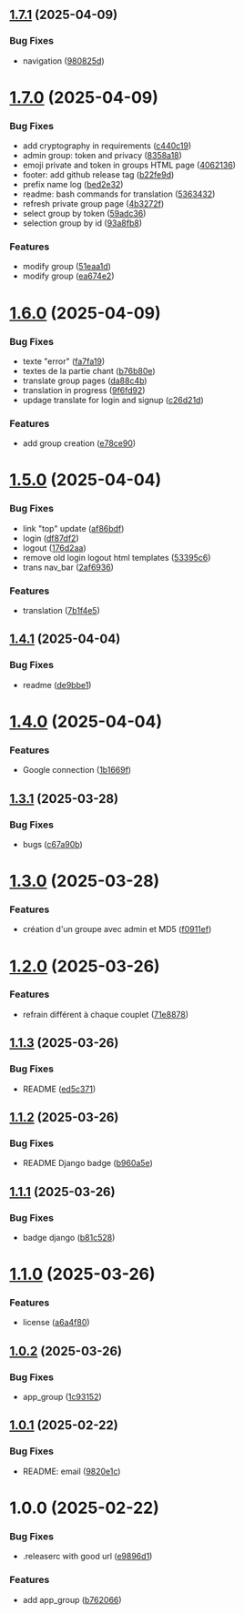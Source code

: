 ## [1.7.1](https://github.com/ChristianPRO1982/lyrics-slide-show/compare/v1.7.0...v1.7.1) (2025-04-09)


### Bug Fixes

* navigation ([980825d](https://github.com/ChristianPRO1982/lyrics-slide-show/commit/980825dcfc0744e7afaaa91e5c2dd7dacaa7c49c))

# [1.7.0](https://github.com/ChristianPRO1982/lyrics-slide-show/compare/v1.6.0...v1.7.0) (2025-04-09)


### Bug Fixes

* add cryptography in requirements ([c440c19](https://github.com/ChristianPRO1982/lyrics-slide-show/commit/c440c19c1cade916ba3a0b8f7e96d2b48c114692))
* admin group: token and privacy ([8358a18](https://github.com/ChristianPRO1982/lyrics-slide-show/commit/8358a18e10baf635e8dbeafbb84a99c4f272c0b9))
* emoji private and token in groups HTML page ([4062136](https://github.com/ChristianPRO1982/lyrics-slide-show/commit/4062136c0c36a959d1639b402c9098412d87d83e))
* footer: add github release tag ([b22fe9d](https://github.com/ChristianPRO1982/lyrics-slide-show/commit/b22fe9ddd7d5f8dd65ad3629d23cce4890beec41))
* prefix name log ([bed2e32](https://github.com/ChristianPRO1982/lyrics-slide-show/commit/bed2e328211b716aac8c2293fbb8a31032352396))
* readme: bash commands for translation ([5363432](https://github.com/ChristianPRO1982/lyrics-slide-show/commit/53634326b02af77cae8476c0d95f9c50a334f788))
* refresh private group page ([4b3272f](https://github.com/ChristianPRO1982/lyrics-slide-show/commit/4b3272f7ce39c0bab0ea743bf8d06dba0f60ec85))
* select group by token ([59adc36](https://github.com/ChristianPRO1982/lyrics-slide-show/commit/59adc36f10a9ff73b5d8b2fcf9e10527d12e2169))
* selection group by id ([93a8fb8](https://github.com/ChristianPRO1982/lyrics-slide-show/commit/93a8fb82558a8207a0201831e4b19d3c0a61eab0))


### Features

* modify group ([51eaa1d](https://github.com/ChristianPRO1982/lyrics-slide-show/commit/51eaa1dd27a34ecef46f320e11c0de2f0d349e98))
* modify group ([ea674e2](https://github.com/ChristianPRO1982/lyrics-slide-show/commit/ea674e2225d816134c2c697d204311fde9b81858))

# [1.6.0](https://github.com/ChristianPRO1982/lyrics-slide-show/compare/v1.5.0...v1.6.0) (2025-04-09)


### Bug Fixes

* texte "error" ([fa7fa19](https://github.com/ChristianPRO1982/lyrics-slide-show/commit/fa7fa19751aef20085d497bbef567178cfa4e234))
* textes de la partie chant ([b76b80e](https://github.com/ChristianPRO1982/lyrics-slide-show/commit/b76b80ef7e6930b23bf80248a7229af6eaa3f2f7))
* translate group pages ([da88c4b](https://github.com/ChristianPRO1982/lyrics-slide-show/commit/da88c4b0f8a5e3045946688cdef0f0232f0b8b2d))
* translation in progress ([9f6fd92](https://github.com/ChristianPRO1982/lyrics-slide-show/commit/9f6fd923924a49510b498ec02b73ee60f4d81edf))
* updage translate for login and signup ([c26d21d](https://github.com/ChristianPRO1982/lyrics-slide-show/commit/c26d21d801f05f16407086ef10a09ff6a4636fbc))


### Features

* add group creation ([e78ce90](https://github.com/ChristianPRO1982/lyrics-slide-show/commit/e78ce9063db9fdfdb674f2be8dc0cc611091f573))

# [1.5.0](https://github.com/ChristianPRO1982/lyrics-slide-show/compare/v1.4.1...v1.5.0) (2025-04-04)


### Bug Fixes

* link "top" update ([af86bdf](https://github.com/ChristianPRO1982/lyrics-slide-show/commit/af86bdf4cbc8f4b1f285735a863c2a94b388f3d2))
* login ([df87df2](https://github.com/ChristianPRO1982/lyrics-slide-show/commit/df87df234e551a9ef35917b6cab04eb7ce3d585c))
* logout ([176d2aa](https://github.com/ChristianPRO1982/lyrics-slide-show/commit/176d2aa4e3a56b48f47f2e09c11b42d1059be819))
* remove old login logout html templates ([53395c6](https://github.com/ChristianPRO1982/lyrics-slide-show/commit/53395c6e48701ef259301a013e64d2d792271612))
* trans nav_bar ([2af6936](https://github.com/ChristianPRO1982/lyrics-slide-show/commit/2af6936fde6a93eefc9d297f4daf6db71ad67276))


### Features

* translation ([7b1f4e5](https://github.com/ChristianPRO1982/lyrics-slide-show/commit/7b1f4e58144d46d34df58d9c958cb8e9215685f6))

## [1.4.1](https://github.com/ChristianPRO1982/lyrics-slide-show/compare/v1.4.0...v1.4.1) (2025-04-04)


### Bug Fixes

* readme ([de9bbe1](https://github.com/ChristianPRO1982/lyrics-slide-show/commit/de9bbe1e5ded2b509996050f37fda618539fe638))

# [1.4.0](https://github.com/ChristianPRO1982/lyrics-slide-show/compare/v1.3.1...v1.4.0) (2025-04-04)


### Features

* Google connection ([1b1669f](https://github.com/ChristianPRO1982/lyrics-slide-show/commit/1b1669fadf5f9b8a944074ea29433296e21d8b9c))

## [1.3.1](https://github.com/ChristianPRO1982/lyrics-slide-show/compare/v1.3.0...v1.3.1) (2025-03-28)


### Bug Fixes

* bugs ([c67a90b](https://github.com/ChristianPRO1982/lyrics-slide-show/commit/c67a90b1b5262f288786614ee733c5f983e8fbdc))

# [1.3.0](https://github.com/ChristianPRO1982/lyrics-slide-show/compare/v1.2.0...v1.3.0) (2025-03-28)


### Features

* création d'un groupe avec admin et MD5 ([f0911ef](https://github.com/ChristianPRO1982/lyrics-slide-show/commit/f0911efba694e54d4bc4f2a941895074e2d43882))

# [1.2.0](https://github.com/ChristianPRO1982/lyrics-slide-show/compare/v1.1.3...v1.2.0) (2025-03-26)


### Features

* refrain différent à chaque couplet ([71e8878](https://github.com/ChristianPRO1982/lyrics-slide-show/commit/71e8878df54c8cf461663dea84330f2993734338))

## [1.1.3](https://github.com/ChristianPRO1982/lyrics-slide-show/compare/v1.1.2...v1.1.3) (2025-03-26)


### Bug Fixes

* README ([ed5c371](https://github.com/ChristianPRO1982/lyrics-slide-show/commit/ed5c371ceed60aeeb62a0cabf1e376bfc193522d))

## [1.1.2](https://github.com/ChristianPRO1982/lyrics-slide-show/compare/v1.1.1...v1.1.2) (2025-03-26)


### Bug Fixes

* README Django badge ([b960a5e](https://github.com/ChristianPRO1982/lyrics-slide-show/commit/b960a5e8580bb12524e2799d68f2dbbbda55d48e))

## [1.1.1](https://github.com/ChristianPRO1982/lyrics-slide-show/compare/v1.1.0...v1.1.1) (2025-03-26)


### Bug Fixes

* badge django ([b81c528](https://github.com/ChristianPRO1982/lyrics-slide-show/commit/b81c528d04c7da9a2037d4bb84d20ab32e098734))

# [1.1.0](https://github.com/ChristianPRO1982/lyrics-slide-show/compare/v1.0.2...v1.1.0) (2025-03-26)


### Features

* license ([a6a4f80](https://github.com/ChristianPRO1982/lyrics-slide-show/commit/a6a4f800daee65fc989c5c09e09926b5675926d8))

## [1.0.2](https://github.com/ChristianPRO1982/lyrics-slide-show/compare/v1.0.1...v1.0.2) (2025-03-26)


### Bug Fixes

* app_group ([1c93152](https://github.com/ChristianPRO1982/lyrics-slide-show/commit/1c93152dfc930f5bcf9f707627c4641d0e2d0ecf))

## [1.0.1](https://github.com/ChristianPRO1982/lyrics-slide-show/compare/v1.0.0...v1.0.1) (2025-02-22)


### Bug Fixes

* README: email ([9820e1c](https://github.com/ChristianPRO1982/lyrics-slide-show/commit/9820e1cefbf63444f422038d8447c8d73fa6fa49))

# 1.0.0 (2025-02-22)


### Bug Fixes

* .releaserc with good url ([e9896d1](https://github.com/ChristianPRO1982/lyrics-slide-show/commit/e9896d1b931672be4e74058a31b7920a13e85efc))


### Features

* add app_group ([b762066](https://github.com/ChristianPRO1982/lyrics-slide-show/commit/b762066044b8dbd7ab8321cc67f0c3f551956008))
